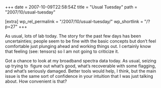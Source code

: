 +++
date = 2007-10-09T22:58:54Z
title = "Usual Tuesday"
path = "2007/10/usual-tuesday"

[extra]
wp_rel_permalink = "/2007/10/usual-tuesday/"
wp_shortlink = "/?p=27"
+++

As usual, lots of lab today. The story for the past few days has been
uncertainties; people seem to be fine with the basic concepts but don’t feel
comfortable just plunging ahead and working things out. I certainly know that
feeling (see: tensors) so I am not going to criticize it.

Got a chance to look at my broadband spectra data today. As usual, seizing up
trying to  figure out what’s good, what’s recoverable with some flagging, and
what’s seriously damaged. Better tools would help, I think, but the main issue
is the same sort of confidence in your intuition that I was just talking
about. How convenient is that?
